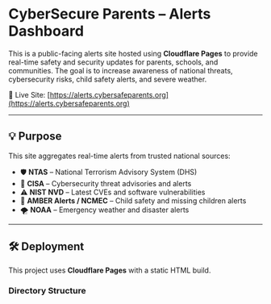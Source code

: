 # CyberSecure Parents – Alerts Dashboard

This is a public-facing alerts site hosted using **Cloudflare Pages** to provide real-time safety and security updates for parents, schools, and communities. The goal is to increase awareness of national threats, cybersecurity risks, child safety alerts, and severe weather.

🔗 Live Site: [https://alerts.cybersafeparents.org](https://alerts.cybersafeparents.org)

---

## 💡 Purpose

This site aggregates real-time alerts from trusted national sources:

- 🛡 **NTAS** – National Terrorism Advisory System (DHS)
- 🔐 **CISA** – Cybersecurity threat advisories and alerts
- ⚠️ **NIST NVD** – Latest CVEs and software vulnerabilities
- 🧒 **AMBER Alerts / NCMEC** – Child safety and missing children alerts
- 🌪 **NOAA** – Emergency weather and disaster alerts

---

## 🛠 Deployment

This project uses **Cloudflare Pages** with a static HTML build.

### Directory Structure

